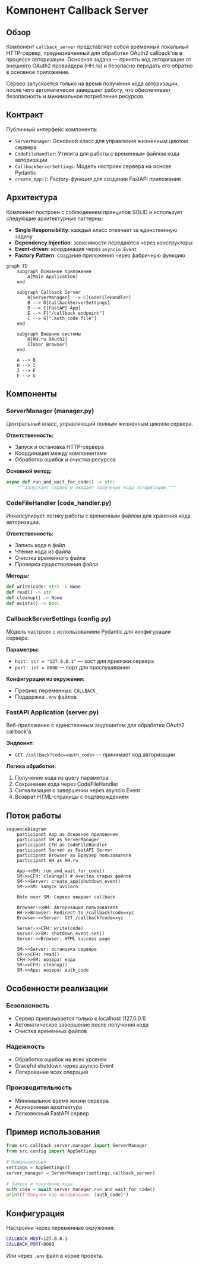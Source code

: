 # Компонент Callback Server

## Обзор

Компонент `callback_server` представляет собой временный локальный HTTP-сервер, предназначенный для обработки OAuth2 callback'ов в процессе авторизации. Основная задача — принять код авторизации от внешнего OAuth2 провайдера (HH.ru) и безопасно передать его обратно в основное приложение.

Сервер запускается только на время получения кода авторизации, после чего автоматически завершает работу, что обеспечивает безопасность и минимальное потребление ресурсов.

## Контракт

Публичный интерфейс компонента:

-   `ServerManager`: Основной класс для управления жизненным циклом сервера
-   `CodeFileHandler`: Утилита для работы с временным файлом кода авторизации  
-   `CallbackServerSettings`: Модель настроек сервера на основе Pydantic
-   `create_app()`: Factory-функция для создания FastAPI приложения

## Архитектура

Компонент построен с соблюдением принципов SOLID и использует следующие архитектурные паттерны:

- **Single Responsibility**: каждый класс отвечает за единственную задачу
- **Dependency Injection**: зависимости передаются через конструкторы
- **Event-driven**: координация через `asyncio.Event`
- **Factory Pattern**: создание приложения через фабричную функцию

```mermaid
graph TD
    subgraph Основное приложение
        A[Main Application]
    end

    subgraph Callback Server
        B[ServerManager] --> C[CodeFileHandler]
        B --> D[CallbackServerSettings]
        B --> E[FastAPI App]
        E --> F["/callback endpoint"]
        C --> G[".auth_code file"]
    end

    subgraph Внешние системы
        H[HH.ru OAuth2]
        I[User Browser]
    end

    A --> B
    H --> I
    I --> F
    F --> G
```

## Компоненты

### ServerManager (manager.py)

Центральный класс, управляющий полным жизненным циклом сервера.

**Ответственность:**
- Запуск и остановка HTTP-сервера
- Координация между компонентами
- Обработка ошибок и очистка ресурсов

**Основной метод:**
```python
async def run_and_wait_for_code() -> str:
    """Запускает сервер и ожидает получения кода авторизации."""
```

### CodeFileHandler (code_handler.py)

Инкапсулирует логику работы с временным файлом для хранения кода авторизации.

**Ответственность:**
- Запись кода в файл
- Чтение кода из файла
- Очистка временного файла
- Проверка существования файла

**Методы:**
```python
def write(code: str) -> None
def read() -> str  
def cleanup() -> None
def exists() -> bool
```

### CallbackServerSettings (config.py)

Модель настроек с использованием Pydantic для конфигурации сервера.

**Параметры:**
- `host: str = "127.0.0.1"` — хост для привязки сервера
- `port: int = 8080` — порт для прослушивания

**Конфигурация из окружения:**
- Префикс переменных: `CALLBACK_`
- Поддержка `.env` файлов

### FastAPI Application (server.py)

Веб-приложение с единственным эндпоинтом для обработки OAuth2 callback'а.

**Эндпоинт:**
- `GET /callback?code=<auth_code>` — принимает код авторизации

**Логика обработки:**
1. Получение кода из query параметра
2. Сохранение кода через CodeFileHandler
3. Сигнализация о завершении через asyncio.Event
4. Возврат HTML-страницы с подтверждением

## Поток работы

```mermaid
sequenceDiagram
    participant App as Основное приложение
    participant SM as ServerManager  
    participant CFH as CodeFileHandler
    participant Server as FastAPI Server
    participant Browser as Браузер пользователя
    participant HH as HH.ru

    App->>SM: run_and_wait_for_code()
    SM->>CFH: cleanup() # очистка старых файлов
    SM->>Server: create_app(shutdown_event)
    SM->>SM: запуск uvicorn
    
    Note over SM: Сервер ожидает callback
    
    Browser->>HH: Авторизация пользователя
    HH->>Browser: Redirect to /callback?code=xyz
    Browser->>Server: GET /callback?code=xyz
    
    Server->>CFH: write(code)
    Server->>SM: shutdown_event.set()
    Server->>Browser: HTML success page
    
    SM->>Server: остановка сервера
    SM->>CFH: read()
    CFH->>SM: возврат кода
    SM->>CFH: cleanup()
    SM->>App: возврат auth_code
```

## Особенности реализации

### Безопасность
- Сервер привязывается только к localhost (127.0.0.1)
- Автоматическое завершение после получения кода
- Очистка временных файлов

### Надежность  
- Обработка ошибок на всех уровнях
- Graceful shutdown через asyncio.Event
- Логирование всех операций

### Производительность
- Минимальное время жизни сервера
- Асинхронная архитектура
- Легковесный FastAPI сервер

## Пример использования

```python
from src.callback_server.manager import ServerManager
from src.config import AppSettings

# Инициализация
settings = AppSettings()
server_manager = ServerManager(settings.callback_server)

# Запуск и получение кода
auth_code = await server_manager.run_and_wait_for_code()
print(f"Получен код авторизации: {auth_code}")
```

## Конфигурация

Настройки через переменные окружения:

```bash
CALLBACK_HOST=127.0.0.1
CALLBACK_PORT=8080
```

Или через `.env` файл в корне проекта.